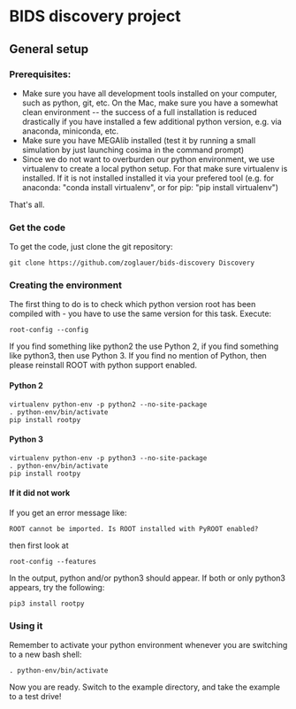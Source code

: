 # BIDS discovery project 

## General setup


### Prerequisites:

* Make sure you have all development tools installed on your computer, such as python, git, etc. On the Mac, make sure you have a somewhat clean environment -- the success of a full installation is reduced drastically if you have installed a few additional python version, e.g. via anaconda, miniconda, etc.
* Make sure you have MEGAlib installed (test it by running a small simulation by just launching cosima in the command prompt)
* Since we do not want to overburden our python environment, we use virtualenv to create a local python setup. For that make sure virtualenv is installed. If it is not installed installed it via your prefered tool (e.g. for anaconda: "conda install virtualenv", or for pip: "pip install virtualenv")

That's all.


### Get the code


To get the code, just clone the git repository:
```
git clone https://github.com/zoglauer/bids-discovery Discovery
```

### Creating the environment

The first thing to do is to check which python version root has been compiled with - you have to use the same version for this task. Execute:

```
root-config --config
```

If you find something like python2 the use Python 2, if you find something like python3, then use Python 3. If you find no mention of Python, then please reinstall ROOT with python support enabled.

#### Python 2

```
virtualenv python-env -p python2 --no-site-package
. python-env/bin/activate
pip install rootpy
```

#### Python 3

```
virtualenv python-env -p python3 --no-site-package
. python-env/bin/activate
pip install rootpy
```

#### If it did not work

If you get an error message like:
```
ROOT cannot be imported. Is ROOT installed with PyROOT enabled?
```
then first look at 
```
root-config --features
```
In the output, python and/or python3 should appear. If both or only python3 appears, try the following: 
```
pip3 install rootpy
```

### Using it

Remember to activate your python environment whenever you are switching to a new bash shell:
```
. python-env/bin/activate
```

Now you are ready. Switch to the example directory, and take the example to a test drive!
